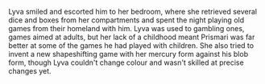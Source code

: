 Lyva smiled and escorted him to her bedroom, where she retrieved several dice and boxes from her compartments and spent the night playing old games from their homeland with him. Lyva was used to gambling ones, games aimed at adults, but her lack of a childhood meant Prismari was far better at some of the games he had played with children. She also tried to invent a new shapeshifting game with her mercury form against his blob form, though Lyva couldn't change colour and wasn't skilled at precise changes yet.